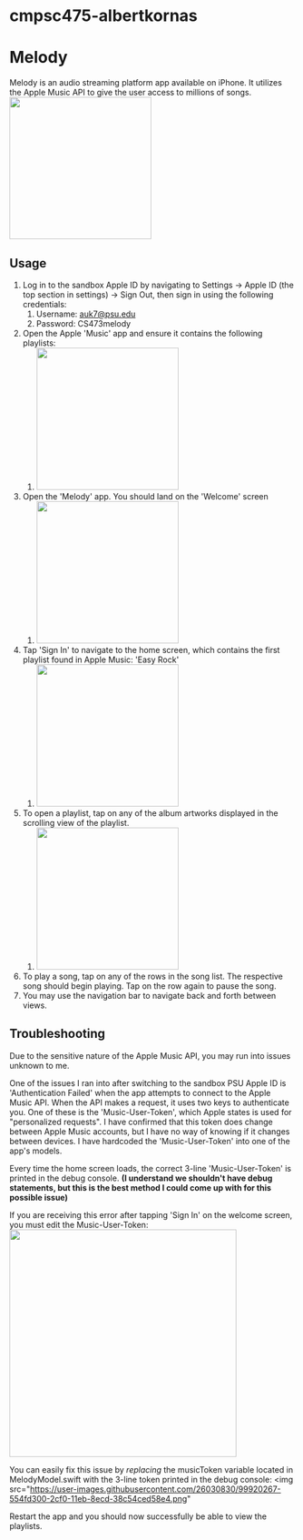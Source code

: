 # cmpsc475-albertkornas

# Melody

Melody is an audio streaming platform app available on iPhone. It utilizes the Apple Music API to give the user access to millions of songs.
<img src="https://user-images.githubusercontent.com/26030830/99919639-af4e9980-2cec-11eb-807a-52b02a855900.jpg" width="250">

## Usage
1. Log in to the sandbox Apple ID by navigating to Settings -> Apple ID (the top section in settings) -> Sign Out, then sign in using the  following credentials:
    1. Username: auk7@psu.edu
    1. Password: CS473melody
1. Open the Apple 'Music' app and ensure it contains the following playlists:
    1. <img src="https://user-images.githubusercontent.com/26030830/99919882-1882dc80-2cee-11eb-9e42-fd9478b6c2a7.jpg" width="250">
1. Open the 'Melody' app. You should land on the 'Welcome' screen
    1. <img src="https://user-images.githubusercontent.com/26030830/99919639-af4e9980-2cec-11eb-807a-52b02a855900.jpg" width="250">
1. Tap 'Sign In' to navigate to the home screen, which contains the first playlist found in Apple Music: 'Easy Rock'
    1. <img src="https://user-images.githubusercontent.com/26030830/99919642-b1b0f380-2cec-11eb-82cc-06c31fed8490.jpg" width="250">
1. To open a playlist, tap on any of the album artworks displayed in the scrolling view of the playlist.
    1. <img src="https://user-images.githubusercontent.com/26030830/99919644-b37ab700-2cec-11eb-8252-a27cecd0e7a5.jpg" width="250">
1. To play a song, tap on any of the rows in the song list. The respective song should begin playing. Tap on the row again to pause the song.
1. You may use the navigation bar to navigate back and forth between views.

## Troubleshooting

Due to the sensitive nature of the Apple Music API, you may run into issues unknown to me. 

One of the issues I ran into after switching to the sandbox PSU Apple ID is 'Authentication Failed' when the app attempts to connect to the Apple Music API. When the API makes a request, it uses two keys to authenticate you. One of these is the 'Music-User-Token', which Apple states is used for "personalized requests". I have confirmed that this token does change between Apple Music accounts, but I have no way of knowing if it changes between devices. I have hardcoded the 'Music-User-Token' into one of the app's models. 

Every time the home screen loads, the correct 3-line 'Music-User-Token' is printed in the debug console. **(I understand we shouldn't have debug statements, but this is the best method I could come up with for this possible issue)**

If you are receiving this error after tapping 'Sign In' on the welcome screen, you must edit the Music-User-Token:
<img src="https://user-images.githubusercontent.com/26030830/99920267-554fd300-2cf0-11eb-8ecd-38c54ced58e4.png" width="400">

You can easily fix this issue by *replacing* the musicToken variable located in MelodyModel.swift with the 3-line token printed in the debug console:
<img src="https://user-images.githubusercontent.com/26030830/99920267-554fd300-2cf0-11eb-8ecd-38c54ced58e4.png"

Restart the app and you should now successfully be able to view the playlists.
